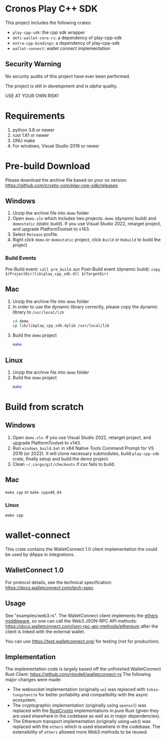 # Cronos Play C++ SDK

This project includes the following crates:
- `play-cpp-sdk`: the cpp sdk wrapper
- `defi-wallet-core-rs`: a dependency of play-cpp-sdk
- `extra-cpp-bindings`: a dependency of play-cpp-sdk
- `wallet-connect`: wallet connect implementation

## Security Warning

No security audits of this project have ever been performed.

The project is still in development and is *alpha* quality.

USE AT YOUR OWN RISK!

# Requirements
1. python 3.8 or newer
2. rust 1.61 or newer
3. GNU make
4. For windows, Visual Studio 2019 or newer

# Pre-build Download
Please download the archive file based on your os version: https://github.com/crypto-com/play-cpp-sdk/releases

## Windows
1. Unzip the archive file into `demo` folder
2. Open `demo.sln` which includes two projects: `demo` (dynamic build) and `demostatic` (static
   build). If you use Visual Studio 2022, retarget project, and upgrade PlatformToolset to
   v143.
3. Select `Release` profile.
4. Right click `demo` or `demostatic` project, click `Build` or `Rebuild` to build the project

### Build Events
Pre-Build event: `call pre_build.bat`
Post-Build event (dynamic build): `copy $(ProjectDir)lib\play_cpp_sdk.dll $(TargetDir)`

## Mac
1. Unzip the archive file into `demo` folder
2. In order to use the dynamic library correctly, please copy the dynamic library to `/usr/local/lib`
    ``` sh
    cd demo
    cp lib/libplay_cpp_sdk.dylib /usr/local/lib
    ```
4. Build the `demo` project
    ``` sh
    make
    ```
## Linux
1. Unzip the archive file into `demo` folder
2. Build the `demo` project
    ``` sh
    make
    ```

# Build from scratch
## Windows
1. Open `demo.sln`. If you use Visual Studio 2022, retarget project, and upgrade
   PlatformToolset to v143.
2. Run `windows_build.bat` in x64 Native Tools Command Prompt for VS 2019 (or 2022). It will
   clone necessary submodules, build `play-cpp-sdk` crate, finally setup and build the demo
   project.
3. Clean `~/.cargo/git/checkouts` if cxx fails to build.

## Mac
`make cpp` or `make cppx86_64`

### Linux
`make cpp`

# wallet-connect
This crate contains the WalletConnect 1.0 client implementation the could be used by dApps in integrations.

## WalletConnect 1.0
For protocol details, see the technical specification: https://docs.walletconnect.com/tech-spec

## Usage
See "examples/web3.rs". The WalletConnect client implements the [ethers middleware](https://docs.rs/ethers/latest/ethers/providers/struct.Provider.html),
so one can call the Web3 JSON-RPC API methods: https://docs.walletconnect.com/json-rpc-api-methods/ethereum
after the client is linked with the external wallet.

You can use https://test.walletconnect.org/ for testing (not for production).

## Implementation
The implementation code is largely based off the unfinished WalletConnect Rust Client: https://github.com/nlordell/walletconnect-rs
The following major changes were made:
- The websocket implementation (originally `ws`) was replaced with `tokio-tungstenite` for better portability and compatibility with the async ecosystem.
- The cryptographic implementation (originally using `openssl`) was replaced with the [RustCrypto](https://github.com/RustCrypto) implementations in pure Rust
(given they are used elsewhere in the codebase as well as in major dependencies).
- The Ethereum transport implementation (originally using `web3`) was replaced with the `ethers` which is used elsewhere in the codebase. The extensibility of `ethers` allowed more Web3 methods to be reused.
